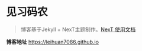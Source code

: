 # 见习码农

> 博客基于Jekyll + NexT主题制作。<a href="http://theme-next.simpleyyt.com" target="_blank">NexT 使用文档</a>

**博客地址** https://leihuan7086.github.io

